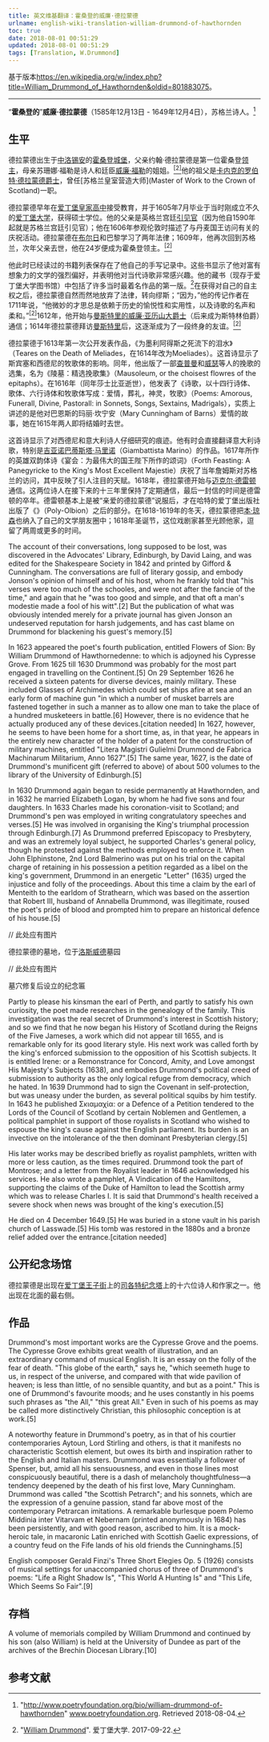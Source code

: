 ```yaml
---
title: 英文维基翻译：霍桑登的威廉·德拉蒙德
urlname: english-wiki-translation-william-drummond-of-hawthornden
toc: true
date: 2018-08-01 00:51:29
updated: 2018-08-01 00:51:29
tags: [Translation, W.Drummond]
---
```


基于版本<https://en.wikipedia.org/w/index.php?title=William_Drummond_of_Hawthornden&oldid=801883075>。

---

<!--
William Drummond (13 December 1585 – 4 December 1649), called "of Hawthornden", was a Scottish poet.[1]
-->

“**霍桑登的**”**威廉·德拉蒙德**（1585年12月13日 - 1649年12月4日），苏格兰诗人。[^1]

<!-- Life -->

## 生平

<!--
Drummond was born at Hawthornden Castle, Midlothian, to John Drummond, the first laird of Hawthornden, and Susannah Fowler, sister of the poet and courtier William Fowler. [2] Sir Robert Drummond of Carnock, one-time Master of Work to the Crown of Scotland, was his grandfather.
这要我到哪里去查证Susannah到底是William Fowler的姐姐还是妹妹……
居然还真的查到了（https://www.geni.com/people/Susanna-Fowler/6000000019740401405），1552-1589，既然William的生卒年是1560-1612，那显然Susannah是姐姐。
那个“苏格兰皇室营造大师”真的是我乱翻出来的，不知道该用什么语气……
-->

德拉蒙德出生于[中洛锡安](https://zh.wikipedia.org/wiki/%E4%B8%AD%E6%B4%9B%E9%94%A1%E5%AE%89)的[霍桑登城堡](https://en.wikipedia.org/wiki/Hawthornden_Castle)，父亲约翰·德拉蒙德是第一位霍桑登[领主](https://en.wikipedia.org/wiki/Laird)，母亲苏珊娜·福勒是诗人和廷臣[威廉·福勒](https://en.wikipedia.org/wiki/William_Fowler_(makar))的姐姐。<a href="#bib2" id="bib2ref"><sup>[2]</sup></a>他的祖父是[卡内克的罗伯特·德拉蒙德爵士](https://en.wikipedia.org/wiki/Robert_Drummond_of_Carnock)，曾任[苏格兰皇室营造大师](Master of Work to the Crown of Scotland)一职。

<!--
Drummond received his early education at the Royal High School of Edinburgh, and graduated in July 1605 as M.A. of the recently founded University of Edinburgh. His father was a gentleman usher at the English court (as he had been at the Scottish court from 1590) and William, in a visit to London in 1606, describes the festivities in connection with the visit of the king of Denmark. Drummond spent two years at Bourges and Paris in the study of law; and, in 1609, he was again in Scotland, where, by the death of his father in the following year, he became laird of Hawthornden at the early age of 24.[2]
看了半日，实在不知道as he had been at the Scottish court from 1590是个啥意思。是他当时在苏格兰宫廷里面呢，还是因为他是苏格兰宫廷引见官，所以就自动变成了英格兰宫廷引见官？英国国王詹姆士六世是1603年即位的，这个原因倒是大概很清楚。
以及这个丹麦国王庆祝活动是什么鬼，有用吗？
-->

德拉蒙德早年在[爱丁堡皇家高中](https://en.wikipedia.org/wiki/Royal_High_School,_Edinburgh)接受教育，并于1605年7月毕业于当时刚成立不久的[爱丁堡大学](https://zh.wikipedia.org/wiki/%E7%88%B1%E4%B8%81%E5%A0%A1%E5%A4%A7%E5%AD%A6)，获得硕士学位。他的父亲是英格兰宫廷[引见官](https://en.wikipedia.org/wiki/Gentleman_Usher)（因为他自1590年起就是苏格兰宫廷引见官）；他在1606年参观伦敦时描述了与丹麦国王访问有关的庆祝活动。德拉蒙德在[布尔日](https://zh.wikipedia.org/wiki/%E5%B8%83%E5%B0%94%E6%97%A5)和巴黎学习了两年法律；1609年，他再次回到苏格兰，次年父亲去世，他在24岁便成为霍桑登领主。<a href="#bib2" id="bib2ref"><sup>[2]</sup></a>

<!--
The list of books he read up to this time is preserved in his own handwriting. It indicates a strong preference for imaginative literature, and shows that he was keenly interested in contemporary verse. His collection (now in the library of the University of Edinburgh) contains many first editions of the most famous productions of the age.[3] On finding himself his own master, Drummond naturally abandoned law for the muses; "for," says his biographer in 1711, "the delicacy of his wit always run on the pleasantness and usefulness of history, and on the fame and softness of poetry".[2] In 1612 began his correspondence with Sir William Alexander of Menstrie, afterwards Earl of Stirling, which ripened into a lifelong friendship after Drummond's visit to Menstrie in 1614.[2]
……他的传记作者在说什么？啊？我感觉，要不然我得去更了解德拉蒙德，要不然我得去查原文和作者，才能知道他想说什么……
以及我有点说都不会话了。
-->

他此时已经读过的书籍列表保存在了他自己的手写记录中。这些书显示了他对富有想象力的文学的强烈偏好，并表明他对当代诗歌非常感兴趣。他的藏书（现存于爱丁堡大学图书馆）中包括了许多当时最着名作品的第一版。[^3]在获得对自己的自主权之后，德拉蒙德自然而然地放弃了法律，转向缪斯；“因为，”他的传记作者在1711年说，“他微妙的才思总是依赖于历史的愉悦性和实用性，以及诗歌的名声和柔和。”<a href="#bib2" id="bib2ref"><sup>[2]</sup></a>1612年，他开始与[曼斯特里的威廉·亚历山大爵士](https://en.wikipedia.org/wiki/William_Alexander,_1st_Earl_of_Stirling)（后来成为斯特林伯爵）通信；1614年德拉蒙德拜访[曼斯特里](https://en.wikipedia.org/wiki/Menstrie)后，这逐渐成为了一段终身的友谊。<a href="#bib2" id="bib2ref"><sup>[2]</sup></a>

<!-- Drummond's first publication appeared in 1613, an elegy on the death of Henry, Prince of Wales, called Teares on the Death of Meliades (Moeliades, 3rd edit. 1614). The poem shows the influence of Spenser's and Sidney's pastoralism. In the same year he published an anthology of the elegies of Chapman, Wither and others, entitled Mausoleum, or The Choisest Flowres of the Epitaphs. In 1616, the year of Shakespeare's death, appeared Poems: Amorous, Funerall, Divine, Pastorall: in Sonnets, Songs, Sextains, Madrigals, being substantially the story of his love for Mary Cunningham of Barns, who was about to become his wife when she died in 1615.[4] -->
<!-- 找到了一个很好的关于这首诗的网页：[Teares on the Death of Meliades.](http://spenserians.cath.vt.edu/TextRecord.php?&action=GET&textsid=33105) -->
<!-- “显示了”明显翻译得不好。 -->
<!-- 这诗名字也太长了。 -->
<!-- 看来他擅长的体裁就是song，sonnet，sextain和madrigal -->
<!-- Pastorall和madrigal有何区别呢？ -->

德拉蒙德于1613年第一次公开发表作品，《为墨利阿得斯之死流下的泪水》（Teares on the Death of Meliades，在1614年改为Moeliades）。这首诗显示了斯宾塞和西德尼的牧歌体的影响。同年，他出版了一部[查普曼](https://en.wikipedia.org/wiki/George_Chapman)和[威瑟](https://en.wikipedia.org/wiki/George_Wither)等人的挽歌的选集，名为《陵墓：精选挽歌集》（Mausoleum, or the choisest flowres of the epitaphs）。在1616年（同年莎士比亚逝世），他发表了《诗歌，以十四行诗体、歌体、六行诗体和牧歌体写成：爱情，葬礼，神灵，牧歌》（Poems: Amorous, Funerall, Divine, Pastorall: in Sonnets, Songs, Sextains, Madrigals），实质上讲述的是他对巴恩斯的玛丽·坎宁安（Mary Cunningham of Barns）爱情的故事，她在1615年两人即将结婚时去世。

<!-- The poems bear marks of a close study of Sidney, and of the Italian poets. He sometimes translates direct from the Italian, especially from Giambattista Marino. Forth Feasting: A Panegyricke to the King's Most Excellent Majestie (1617), a poem written in heroic couplets of remarkable facility, celebrates James's visit to Scotland in that year. In 1618 Drummond began a correspondence with Michael Drayton. The two poets continued to write at intervals for thirteen years, the last letter being dated in the year of Drayton's death. The latter had almost been persuaded by his "dear Drummond" to print the later books of Poly-Olbion at Hart's Edinburgh press. In the winter of 1618-1619, Drummond had included Ben Jonson in his circle of literary friends, and at Christmas 1618 was honoured with a visit of a fortnight or more from the dramatist.[5] -->
<!-- Panegyricke是panegyric的变体，意思大概是颂词。真是不查就看不出来…… -->
<!-- to the King's Most Excellent Majestie被谷歌翻译翻成了最伟大的国王陛下。这我翻不出来== -->
<!-- 这是哪一位英格兰的詹姆斯？ -->
<!-- Poly-Olbion是希腊语，意思是Happy Albion。Albion是英格兰的古称。https://www.poetryfoundation.org/poets/michael-drayton -->
<!-- 哈特的爱丁堡出版社——这啥？ -->

这首诗显示了对西德尼和意大利诗人仔细研究的痕迹。他有时会直接翻译意大利诗歌，特别是[吉亚诺巴蒂斯塔·马里诺](https://en.wikipedia.org/wiki/Giambattista_Marino)（Giambattista Marino）的作品。1617年所作的英雄双韵体诗《宴会：为最伟大的国王陛下所作的颂词》（Forth Feasting: A Panegyricke to the King's Most Excellent Majestie）庆祝了当年詹姆斯对苏格兰的访问，其中反映了引人注目的天赋。1618年，德拉蒙德开始与[迈克尔·德雷顿](https://zh.wikipedia.org/wiki/%E8%BF%88%E5%85%8B%E5%B0%94%C2%B7%E5%BE%B7%E9%9B%B7%E9%A1%BF)通信。这两位诗人在接下来的十三年里保持了定期通信，最后一封信的时间是德雷顿的卒年。德雷顿基本上是被“亲爱的德拉蒙德”说服后，才在哈特的爱丁堡出版社出版了《》（Poly-Olbion）之后的部分。在1618-1619年的冬天，德拉蒙德把[本·琼森](https://zh.wikipedia.org/wiki/%E6%9C%AC%C2%B7%E7%90%BC%E6%A3%AE)也纳入了自己的文学朋友圈中；1618年圣诞节，这位戏剧家甚至光顾他家，逗留了两周或更多的时间。

The account of their conversations, long supposed to be lost, was discovered in the Advocates' Library, Edinburgh, by David Laing, and was edited for the Shakespeare Society in 1842 and printed by Gifford & Cunningham. The conversations are full of literary gossip, and embody Jonson's opinion of himself and of his host, whom he frankly told that "his verses were too much of the schooles, and were not after the fancie of the time," and again that he "was too good and simple, and that oft a man's modestie made a fool of his witt".[2] But the publication of what was obviously intended merely for a private journal has given Jonson an undeserved reputation for harsh judgements, and has cast blame on Drummond for blackening his guest's memory.[5]

In 1623 appeared the poet's fourth publication, entitled Flowers of Sion: By William Drummond of Hawthornedenne: to which is adjoyned his Cypresse Grove. From 1625 till 1630 Drummond was probably for the most part engaged in travelling on the Continent.[5] On 29 September 1626 he received a sixteen patents for diverse devices, mainly military. These included Glasses of Archimedes which could set ships afire at sea and an early form of machine gun "in which a number of musket barrels are fastened together in such a manner as to allow one man to take the place of a hundred musketeers in battle.[6] However, there is no evidence that he actually produced any of these devices.[citation needed] In 1627, however, he seems to have been home for a short time, as, in that year, he appears in the entirely new character of the holder of a patent for the construction of military machines, entitled "Litera Magistri Gulielmi Drummond de Fabrica Machinarum Militarium, Anno 1627".[5] The same year, 1627, is the date of Drummond's munificent gift (referred to above) of about 500 volumes to the library of the University of Edinburgh.[5]

In 1630 Drummond again began to reside permanently at Hawthornden, and in 1632 he married Elizabeth Logan, by whom he had five sons and four daughters. In 1633 Charles made his coronation-visit to Scotland; and Drummond's pen was employed in writing congratulatory speeches and verses.[5] He was involved in organising the King's triumphal procession through Edinburgh.[7] As Drummond preferred Episcopacy to Presbytery, and was an extremely loyal subject, he supported Charles's general policy, though he protested against the methods employed to enforce it. When John Elphinstone, 2nd Lord Balmerino was put on his trial on the capital charge of retaining in his possession a petition regarded as a libel on the king's government, Drummond in an energetic "Letter" (1635) urged the injustice and folly of the proceedings. About this time a claim by the earl of Menteith to the earldom of Strathearn, which was based on the assertion that Robert III, husband of Annabella Drummond, was illegitimate, roused the poet's pride of blood and prompted him to prepare an historical defence of his house.[5]

// 此处应有图片
<!-- The burial vault of William Drummond of Hawthornden, Lasswade Kirkyard -->
<!-- Kirkyard也是墓地的意思，在苏格兰比较常见 -->

德拉蒙德的墓地，位于[洛斯威德](https://en.wikipedia.org/wiki/Lasswade)墓园

// 此处应有图片

<!-- Plaque to William Drummond dating from the restoration of his vault in 1892 -->
<!-- 不逐字翻译了。 -->

墓穴修复后设立的纪念匾

Partly to please his kinsman the earl of Perth, and partly to satisfy his own curiosity, the poet made researches in the genealogy of the family. This investigation was the real secret of Drummond's interest in Scottish history; and so we find that he now began his History of Scotland during the Reigns of the Five Jameses, a work which did not appear till 1655, and is remarkable only for its good literary style. His next work was called forth by the king's enforced submission to the opposition of his Scottish subjects. It is entitled Irene: or a Remonstrance for Concord, Amity, and Love amongst His Majesty's Subjects (1638), and embodies Drummond's political creed of submission to authority as the only logical refuge from democracy, which he hated. In 1639 Drummond had to sign the Covenant in self-protection, but was uneasy under the burden, as several political squibs by him testify. In 1643 he published Σκιαμαχία: or a Defence of a Petition tendered to the Lords of the Council of Scotland by certain Noblemen and Gentlemen, a political pamphlet in support of those royalists in Scotland who wished to espouse the king's cause against the English parliament. Its burden is an invective on the intolerance of the then dominant Presbyterian clergy.[5]

His later works may be described briefly as royalist pamphlets, written with more or less caution, as the times required. Drummond took the part of Montrose; and a letter from the Royalist leader in 1646 acknowledged his services. He also wrote a pamphlet, A Vindication of the Hamiltons, supporting the claims of the Duke of Hamilton to lead the Scottish army which was to release Charles I. It is said that Drummond's health received a severe shock when news was brought of the king's execution.[5]

He died on 4 December 1649.[5] He was buried in a stone vault in his parish church of Lasswade.[5] His tomb was restored in the 1880s and a bronze relief added over the entrance.[citation needed]

<!-- Public Memorials -->
<!-- 这个翻译很糟糕 -->

## 公开纪念场馆

<!-- Drummond is one of the sixteen poets and writers whose heads appear on the Scott Monument on Princes Street in Edinburgh. He appears on the far right side on the north face.[citation needed] -->
<!-- 原来是斯科特纪念塔，不是苏格兰纪念塔啊（大雾）。是如何出现的？ -->

德拉蒙德是出现在[爱丁堡](https://zh.wikipedia.org/wiki/%E7%88%B1%E4%B8%81%E5%A0%A1)[王子街](https://zh.wikipedia.org/wiki/%E7%8E%8B%E5%AD%90%E8%A1%97)上的[司各特纪念塔](https://zh.wikipedia.org/wiki/%E5%8F%B8%E5%90%84%E7%89%B9%E7%BA%AA%E5%BF%B5%E5%A1%94)上的十六位诗人和作家之一。他出现在北面的最右侧。

<!-- Works -->

## 作品

Drummond's most important works are the Cypresse Grove and the poems. The Cypresse Grove exhibits great wealth of illustration, and an extraordinary command of musical English. It is an essay on the folly of the fear of death. "This globe of the earth," says he, "which seemeth huge to us, in respect of the universe, and compared with that wide pavilion of heaven; is less than little, of no sensible quantity, and but as a point." This is one of Drummond's favourite moods; and he uses constantly in his poems such phrases as "the All," "this great All." Even in such of his poems as may be called more distinctively Christian, this philosophic conception is at work.[5]

A noteworthy feature in Drummond's poetry, as in that of his courtier contemporaries Aytoun, Lord Stirling and others, is that it manifests no characteristic Scottish element, but owes its birth and inspiration rather to the English and Italian masters. Drummond was essentially a follower of Spenser, but, amid all his sensuousness, and even in those lines most conspicuously beautiful, there is a dash of melancholy thoughtfulness—a tendency deepened by the death of his first love, Mary Cunningham. Drummond was called "the Scottish Petrarch"; and his sonnets, which are the expression of a genuine passion, stand far above most of the contemporary Petrarcan imitations. A remarkable burlesque poem Polemo Middinia inter Vitarvam et Nebernam (printed anonymously in 1684) has been persistently, and with good reason, ascribed to him. It is a mock-heroic tale, in macaronic Latin enriched with Scottish Gaelic expressions, of a country feud on the Fife lands of his old friends the Cunninghams.[5]

English composer Gerald Finzi's Three Short Elegies Op. 5 (1926) consists of musical settings for unaccompanied chorus of three of Drummond's poems: "Life a Right Shadow Is", "This World A Hunting Is" and "This Life, Which Seems So Fair".[9]

<!-- Archives -->
<!-- 这么翻译好蠢…… -->

## 存档

A volume of memorials compiled by William Drummond and continued by his son (also William) is held at the University of Dundee as part of the archives of the Brechin Diocesan Library.[10]

<!-- References -->

## 参考文献

[^1]: "<http://www.poetryfoundation.org/bio/william-drummond-of-hawthornden>" www.poetryfoundation.org. Retrieved 2018-08-04.
[^2]: [Chisholm 1911](https://en.wikisource.org/wiki/1911_Encyclop%C3%A6dia_Britannica/Drummond,_William), p. 600.
[^3]: "[William Drummond](http://www.ed.ac.uk/information-services/library-museum-gallery/crc/collections/special-collections/rare-books-manuscripts/rare-books-directory-section/william-drummond)". 爱丁堡大学. 2017-09-22.
